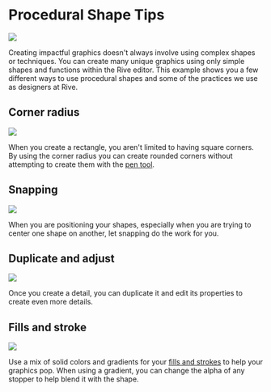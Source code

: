 # Procedural Shape Tips

![](https://public.rive.app/help/procedural_shapes_bp.png)

Creating impactful graphics doesn't always involve using complex shapes or techniques. You can create many unique graphics using only simple shapes and functions within the Rive editor. This example shows you a few different ways to use procedural shapes and some of the practices we use as designers at Rive.

## Corner radius

![](https://public.rive.app/help/round_corners.gif)

When you create a rectangle, you aren't limited to having square corners. By using the corner radius you can create rounded corners without attempting to create them with the [pen tool](../pen-tool/).

## Snapping

![](https://public.rive.app/help/center_screen.gif)

When you are positioning your shapes, especially when you are trying to center one shape on another, let snapping do the work for you.

## Duplicate and adjust

![](https://public.rive.app/help/duplicate_scale_button%20%281%29.gif)

Once you create a detail, you can duplicate it and edit its properties to create even more details.

## Fills and stroke

![](https://public.rive.app/help/stroke_gradient.gif)

Use a mix of solid colors and gradients for your [fills and strokes](../fill-and-stroke/) to help your graphics pop. When using a gradient, you can change the alpha of any stopper to help blend it with the shape.&#x20;
